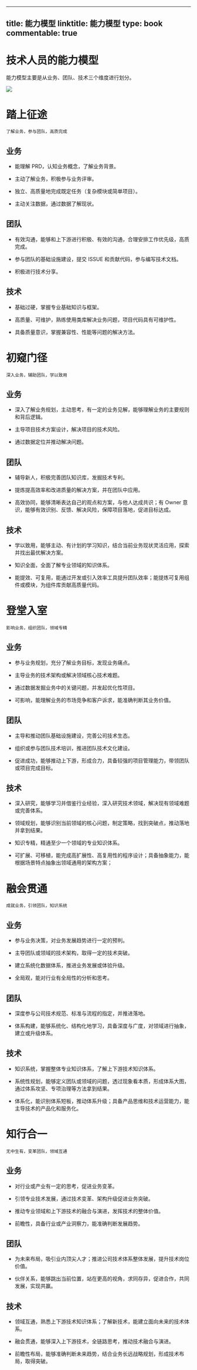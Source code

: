 
---
title: 能力模型
linktitle: 能力模型
type: book
commentable: true
---

# 技术人员的能力模型

能力模型主要是从业务、团队、技术三个维度进行划分。

![](https://i.postimg.cc/8CRhqMDF/image.png)

# 踏上征途

`了解业务，参与团队，高质完成`

## 业务

- 能理解 PRD，认知业务概念，了解业务背景。

- 主动了解业务，积极参与业务评审。

- 独立、高质量地完成既定任务（复杂模块或简单项目）。

- 主动关注数据，通过数据了解现状。

## 团队

- 有效沟通，能够和上下游进行积极、有效的沟通，合理安排工作优先级，高质完成。

- 参与团队的基础设施建设，提交 ISSUE 和贡献代码，参与编写技术文档。

- 积极进行技术分享。

## 技术

- 基础过硬，掌握专业基础知识与框架。

- 高质量、可维护，熟练使用类库解决业务问题，项目代码具有可维护性。

- 具备质量意识，掌握兼容性、性能等问题的解决方法。

# 初窥门径

`深入业务，辅助团队，学以致用`

## 业务

- 深入了解业务规划，主动思考，有一定的业务见解，能够理解业务的主要规则和背后逻辑。

- 主导项目技术方案设计，解决项目的技术风险。

- 通过数据定位并推动解决问题。

## 团队

- 辅导新人，积极完善团队知识库，发掘技术专利。

- 提炼提高效率和改进质量的解决方案，并在团队中应用。

- 高效协同，能够清晰表达自己的观点和方案，与他人达成共识；有 Owner 意识，能够有效识别、反馈、解决风险，保障项目落地，促进目标达成。

## 技术

- 学以致用，能够主动、有计划的学习知识，结合当前业务现状灵活应用，探索并找出最优解决方案。

- 知识全面，全面了解专业领域的知识体系。

- 能提效、可复用，能通过开发或引入效率工具提升团队效率；能提炼可复用组件或模块，为组件库贡献高质量代码。

# 登堂入室

`影响业务，组织团队，领域专精`

## 业务

- 参与业务规划，充分了解业务目标，发现业务痛点。

- 主导业务的技术架构或解决领域核心技术难题。

- 通过数据发掘业务中的关键问题，并发起优化性项目。

- 可影响，能理解业务的市场竞争和客户诉求，能准确判断其业务价值。

## 团队

- 主导和推动团队基础设施建设，完善公司技术生态。

- 组织或参与团队技术培训，推进团队技术文化建设。

- 促进成功，能够推动上下游，形成合力，具备较强的项目管理能力，带领团队或项目完成目标。

## 技术

- 深入研究，能够学习并借鉴行业经验，深入研究技术领域，解决现有领域难题或完善体系。

- 领域规划，能够识别当前领域的核心问题，制定策略，找到突破点，推动落地并拿到结果。

- 知识专精，精通至少一个领域的专业知识体系。

- 可扩展、可移植，能完成高扩展性、高复用性的程序设计；具备抽象能力，能根据场景特点抽象出领域通用的架构方案；

# 融会贯通

`成就业务，引领团队，知识系统`

## 业务

- 参与业务决策，对业务发展趋势进行一定的预判。

- 主导团队或领域的技术架构，取得一定的技术突破。

- 建立系统化数据体系，推进业务发展或体验升级。

- 全局观，能对行业有全局性的分析和思考。

## 团队

- 深度参与公司技术规范、标准与流程的指定，并推进落地。

- 体系构建，能够系统化、结构化地学习，具备深度与广度，对领域进行抽象，建立或升级体系。

## 技术

- 知识系统，掌握整体专业知识体系，了解上下游技术知识体系。

- 系统性规划，能够定义团队或领域的问题，透过现象看本质，形成体系大图，通过体系攻坚、专项治理等方法拿到结果。

- 体系化，能识别体系短板，推动体系升级；具备产品思维和技术运营能力，能主导技术的产品化和服务化。

# 知行合一

`无中生有，变革团队，领域互通`

## 业务

- 对行业或产业有一定的思考，促进业务变革。

- 引领专业技术发展，通过技术变革、架构升级促进业务突破。

- 推动专业领域和上下游技术的融合与演进，发挥技术的整体价值。

- 前瞻性，具备行业或产业洞察力，能准确判断发展趋势。

## 团队

- 为未来布局，吸引业内顶尖人才；推进公司技术体系整体发展，提升技术岗位价值。

- 伙伴关系，能够跳出当前位置，站在更高的视角，求同存异，促进合作，共同发展，实现共赢。

## 技术

- 领域互通，熟悉上下游技术知识体系；了解新技术，能建立面向未来的技术体系。

- 融会贯通，能够深入上下游技术，全链路思考，推动技术融合与演进。

- 前瞻性布局，能够准确判断未来趋势，结合业务长远战略规划，形成技术布局，取得突破。

    